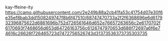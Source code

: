 kay-ffeine-ity
https://camo.githubusercontent.com/2e249b88a2cb41fa53c41754d07e30f6e35ef8bab3dd1508249747f8b6f47510/68747470733a2f2f6368696e6d617932396875622d6861696b752d726561646d652e76657263656c2e6170702f6170693f7468656d653d64726163756c6126747970653d686f72697a6f6e74616c26626f726465723d7472756526743d31373536373735303735
